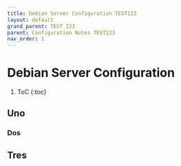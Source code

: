 ```yaml
---
title: Debian Server Configuration TEST123
layout: default
grand_parent: TEST 123
parent: Configuration Notes TEST123
nav_order: 1
---
```


# Debian Server Configuration

1. ToC
{:toc}

## Uno

### Dos

## Tres
